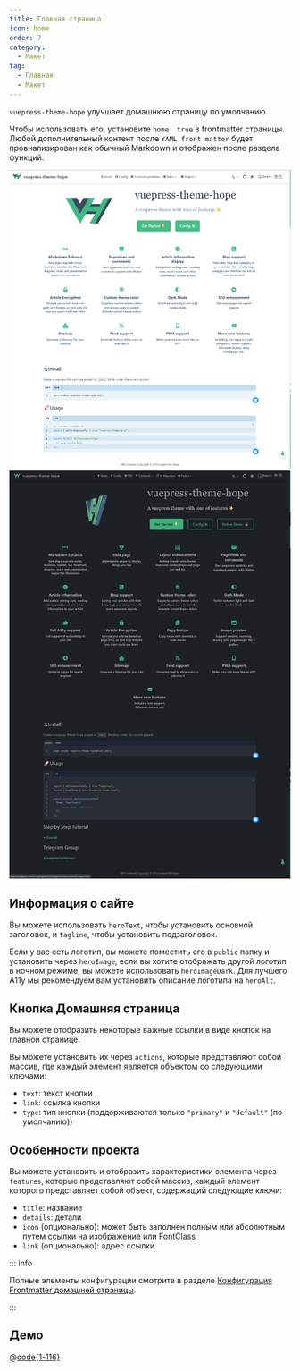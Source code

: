 ```yaml
---
title: Главная страница
icon: home
order: 7
category:
  - Макет
tag:
  - Главная
  - Макет
---
```


`vuepress-theme-hope` улучшает домашнюю страницу по умолчанию.

Чтобы использовать его, установите `home: true` в frontmatter страницы. Любой дополнительный контент после `YAML front matter` будет проанализирован как обычный Markdown и отображен после раздела функций.

![Скриншот](./assets/home-light.png#light)
![Скриншот](./assets/home-dark.png#dark)

<!-- more -->

## Информация о сайте

Вы можете использовать `heroText`, чтобы установить основной заголовок, и `tagline`, чтобы установить подзаголовок.

Если у вас есть логотип, вы можете поместить его в `public` папку и установить через `heroImage`, если вы хотите отображать другой логотип в ночном режиме, вы можете использовать `heroImageDark`. Для лучшего A11y мы рекомендуем вам установить описание логотипа на `heroAlt`.

## Кнопка Домашняя страница

Вы можете отобразить некоторые важные ссылки в виде кнопок на главной странице.

Вы можете установить их через `actions`, которые представляют собой массив, где каждый элемент является объектом со следующими ключами:

- `text`: текст кнопки
- `link`: ссылка кнопки
- `type`: тип кнопки (поддерживаются только `"primary"` и `"default"` (по умолчанию))

## Особенности проекта

Вы можете установить и отобразить характеристики элемента через `features`, которые представляют собой массив, каждый элемент которого представляет собой объект, содержащий следующие ключи:

- `title`: название
- `details`: детали
- `icon` (опционально): может быть заполнен полным или абсолютным путем ссылки на изображение или FontClass
- `link` (опционально): адрес ссылки

::: info

Полные элементы конфигурации смотрите в разделе [Конфигурация Frontmatter домашней страницы](../../config/frontmatter/home.md).

:::

## Демо

@[code{1-116}](../../README.md)
